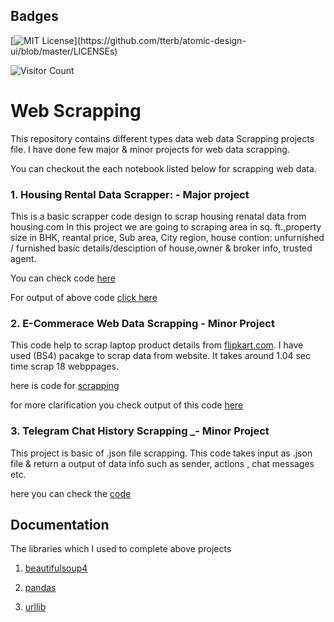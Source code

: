 
## Badges

[![MIT License](https://img.shields.io/apm/l/atomic-design-ui.svg?)](https://github.com/tterb/atomic-design-ui/blob/master/LICENSEs)

![Visitor Count](https://profile-counter.glitch.me/{username}/count.svg)
#  Web Scrapping 

This repository contains different types data web data Scrapping projects file. 
I have done few major & minor projects for web data scrapping. 

You can checkout the each notebook listed below for scrapping web data.

### 1. Housing Rental Data Scrapper: -  Major project 
This is a basic scrapper code design to scrap housing renatal data from housing.com
In this project we are going to scraping area in sq. ft.,property size in BHK,
reantal price, Sub area, City region, house contion:  unfurnished / furnished
basic details/desciption  of house,owner & broker info, trusted agent.

You can check code [here]( https://github.com/senhorinfinito/scrappers/blob/main/rental_data/rental-scrapper.py)

For output of above code [click here](https://github.com/senhorinfinito/scrappers/blob/main/rental_data/rental.csv)

### 2. E-Commerace Web Data Scrapping  -  Minor Project

This code help to scrap laptop product details from [flipkart.com](https://www.flipkart.com/). I have used (BS4)  pacakge 
to scrap data from website. It takes around 1.04 sec time scrap 18 webppages. 

here is code for [scrapping](https://github.com/senhorinfinito/scrappers/blob/main/scrapper.py)

for more clarification you check output of this code [here](https://github.com/senhorinfinito/scrappers/blob/main/laptop_details_output.csv)

### 3. Telegram Chat History Scrapping _-  Minor Project

This project is basic of .json file scrapping. This code takes input as .json file & return
a  output of data info such as sender, actions , chat messages etc.


here you can check the [code](https://github.com/senhorinfinito/scrappers/blob/main/telegram_chat_history_json.py)


## Documentation

The libraries which I used to complete above projects

1. [beautifulsoup4](https://www.crummy.com/software/BeautifulSoup/)

2. [pandas](https://pandas.pydata.org/)

3. [urllib](https://docs.python.org/3/library/urllib.html)


  
